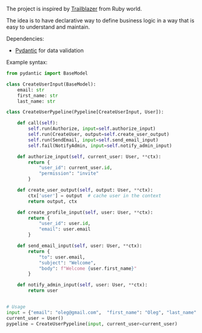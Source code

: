 The project is inspired by [Trailblazer](https://trailblazer.to/) from Ruby world.

The idea is to have declarative way to define business logic in a way that is easy to understand and maintain.

Dependencies:
- [Pydantic](https://docs.pydantic.dev/latest/) for data validation

Example syntax:
```python
from pydantic import BaseModel

class CreateUserInput(BaseModel):
    email: str
    first_name: str
    last_name: str

class CreateUserPypeline(Pypeline[CreateUserInput, User]):

    def call(self):
        self.run(Authorize, input=self.authorize_input)
        self.run(CreateUser, output=self.create_user_output)
        self.run(SendEmail, input=self.send_email_input)
        self.fail(NotifyAdmin, input=self.notify_admin_input)

    def authorize_input(self, current_user: User, **ctx):
        return {
            "user_id": current_user.id,
            "permission": "invite"
        }

    def create_user_output(self, output: User, **ctx):
        ctx['user'] = output  # cache user in the context
        return output, ctx

    def create_profile_input(self, user: User, **ctx):
        return {
            "user_id": user.id,
            "email": user.email
        }

    def send_email_input(self, user: User, **ctx):
        return {
            "to": user.email,
            "subject": "Welcome",
            "body": f"Welcome {user.first_name}"
        }

    def notify_admin_input(self, user: User, **ctx):
        return user


# Usage
input = {"email": "oleg@gmail.com",  "first_name": "Oleg", "last_name": "Smith")
current_user = User()
pypeline = CreateUserPypeline(input, current_user=current_user)
```